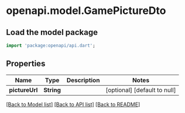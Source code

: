 # openapi.model.GamePictureDto

## Load the model package
```dart
import 'package:openapi/api.dart';
```

## Properties
Name | Type | Description | Notes
------------ | ------------- | ------------- | -------------
**pictureUrl** | **String** |  | [optional] [default to null]

[[Back to Model list]](../README.md#documentation-for-models) [[Back to API list]](../README.md#documentation-for-api-endpoints) [[Back to README]](../README.md)


